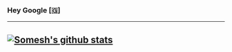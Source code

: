 ### Hey Google [🇬]
---
[![Somesh's github stats](https://github-readme-stats.vercel.app/api?username=Someshb0512&count_private=true)](https://github.com/Someshb0512/github-readme-stats)
---

